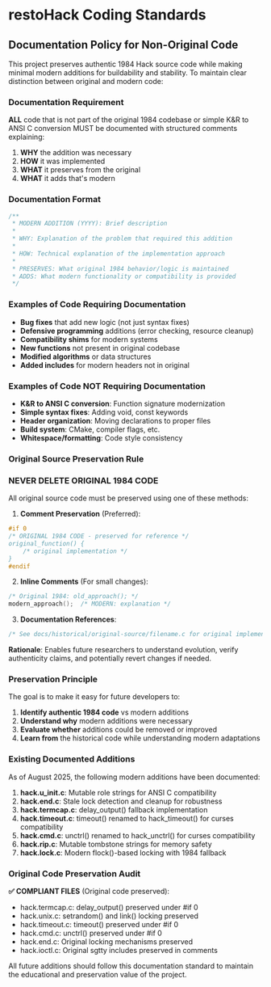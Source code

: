 # restoHack Coding Standards

## Documentation Policy for Non-Original Code

This project preserves authentic 1984 Hack source code while making minimal modern additions for buildability and stability. To maintain clear distinction between original and modern code:

### Documentation Requirement

**ALL** code that is not part of the original 1984 codebase or simple K&R to ANSI C conversion MUST be documented with structured comments explaining:

1. **WHY** the addition was necessary
2. **HOW** it was implemented  
3. **WHAT** it preserves from the original
4. **WHAT** it adds that's modern

### Documentation Format

```c
/**
 * MODERN ADDITION (YYYY): Brief description
 * 
 * WHY: Explanation of the problem that required this addition
 * 
 * HOW: Technical explanation of the implementation approach
 * 
 * PRESERVES: What original 1984 behavior/logic is maintained
 * ADDS: What modern functionality or compatibility is provided
 */
```

### Examples of Code Requiring Documentation

- **Bug fixes** that add new logic (not just syntax fixes)
- **Defensive programming** additions (error checking, resource cleanup)
- **Compatibility shims** for modern systems
- **New functions** not present in original codebase
- **Modified algorithms** or data structures
- **Added includes** for modern headers not in original

### Examples of Code NOT Requiring Documentation

- **K&R to ANSI C conversion**: Function signature modernization
- **Simple syntax fixes**: Adding void, const keywords
- **Header organization**: Moving declarations to proper files
- **Build system**: CMake, compiler flags, etc.
- **Whitespace/formatting**: Code style consistency

### Original Source Preservation Rule

### NEVER DELETE ORIGINAL 1984 CODE

All original source code must be preserved using one of these methods:

1. **Comment Preservation** (Preferred):

```c
#if 0
/* ORIGINAL 1984 CODE - preserved for reference */
original_function() {
    /* original implementation */
}
#endif
```

2. **Inline Comments** (For small changes):

```c
/* Original 1984: old_approach(); */
modern_approach();  /* MODERN: explanation */
```

3. **Documentation References**:

```c
/* See docs/historical/original-source/filename.c for original implementation */
```

**Rationale**: Enables future researchers to understand evolution, verify authenticity claims, and potentially revert changes if needed.

### Preservation Principle

The goal is to make it easy for future developers to:

1. **Identify authentic 1984 code** vs modern additions
2. **Understand why** modern additions were necessary
3. **Evaluate whether** additions could be removed or improved
4. **Learn from** the historical code while understanding modern adaptations

### Existing Documented Additions

As of August 2025, the following modern additions have been documented:

1. **hack.u_init.c**: Mutable role strings for ANSI C compatibility
2. **hack.end.c**: Stale lock detection and cleanup for robustness
3. **hack.termcap.c**: delay_output() fallback implementation
4. **hack.timeout.c**: timeout() renamed to hack_timeout() for curses compatibility
5. **hack.cmd.c**: unctrl() renamed to hack_unctrl() for curses compatibility
6. **hack.rip.c**: Mutable tombstone strings for memory safety
7. **hack.lock.c**: Modern flock()-based locking with 1984 fallback

### Original Code Preservation Audit

**✅ COMPLIANT FILES** (Original code preserved):

- hack.termcap.c: delay_output() preserved under #if 0
- hack.unix.c: setrandom() and link() locking preserved
- hack.timeout.c: timeout() preserved under #if 0  
- hack.cmd.c: unctrl() preserved under #if 0
- hack.end.c: Original locking mechanisms preserved
- hack.ioctl.c: Original sgtty includes preserved in comments

All future additions should follow this documentation standard to maintain the educational and preservation value of the project.